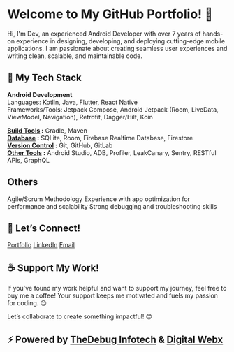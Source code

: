 # **Welcome to My GitHub Portfolio! 👋**


Hi, I'm Dev, an experienced Android Developer with over 7 years of hands-on experience in designing, developing, and deploying cutting-edge mobile applications. 
I am passionate about creating seamless user experiences and writing clean, scalable, and maintainable code.


## **🔧 My Tech Stack**

**Android Development**  
Languages: Kotlin, Java, Flutter, React Native  
Frameworks/Tools: Jetpack Compose, Android Jetpack (Room, LiveData, ViewModel, Navigation), Retrofit, Dagger/Hilt, Koin  

**<u>Build Tools</u> :** Gradle, Maven  
**<u>Database</u> :** SQLite, Room, Firebase Realtime Database, Firestore  
**<u>Version Control</u> :** Git, GitHub, GitLab  
**<u>Other Tools</u> :** Android Studio, ADB, Profiler, LeakCanary, Sentry, RESTful APIs, GraphQL

## **Others**
Agile/Scrum Methodology
Experience with app optimization for performance and scalability
Strong debugging and troubleshooting skills



## **🤝 Let’s Connect!**
[Portfolio](https://androidbydev.github.io)
[LinkedIn](www.linkedin.com/in/androidbydev) 
[Email](saini.devo15@gmail.com)



## **☕ Support My Work!**
If you’ve found my work helpful and want to support my journey, feel free to buy me a coffee! Your support keeps me motivated and fuels my passion for coding. 😊

Let’s collaborate to create something impactful! 😊




## ⚡ Powered by [TheDebug Infotech](https://thedebug.in/) & [Digital Webx](https://www.digitalwebx.com/)







